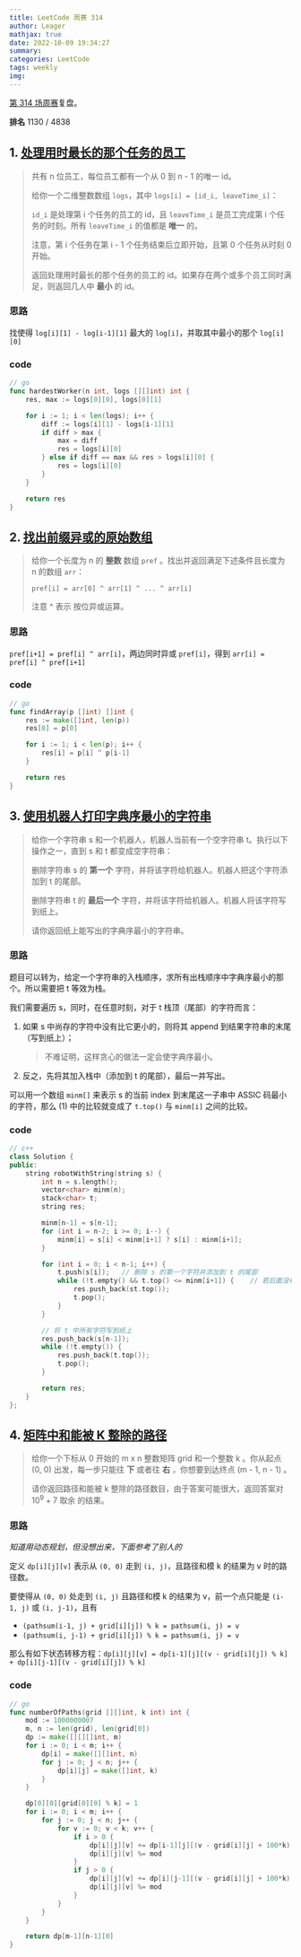 ```yaml
---
title: LeetCode 周赛 314
author: Leager
mathjax: true
date: 2022-10-09 19:34:27
summary:
categories: LeetCode
tags: weekly
img:
---
```


[第 314 场周赛](https://leetcode.cn/contest/weekly-contest-314/)复盘。

**排名** 1130 / 4838

<!--more-->

## 1. [处理用时最长的那个任务的员工](https://leetcode.cn/problems/the-employee-that-worked-on-the-longest-task/)

> 共有 n 位员工，每位员工都有一个从 0 到 n - 1 的唯一 id。
>
> 给你一个二维整数数组 `logs`，其中 `logs[i] = [id_i, leaveTime_i]`：
>
> `id_i` 是处理第 i 个任务的员工的 id，且 `leaveTime_i` 是员工完成第 i 个任务的时刻。所有 `leaveTime_i` 的值都是 **唯一** 的。
>
> 注意，第 i 个任务在第 i - 1 个任务结束后立即开始，且第 0 个任务从时刻 0 开始。
>
> 返回处理用时最长的那个任务的员工的 id。如果存在两个或多个员工同时满足，则返回几人中 **最小** 的 id。

### 思路

找使得 `log[i][1] - log[i-1][1]` 最大的 `log[i]`，并取其中最小的那个 `log[i][0]`

### code

```go
// go
func hardestWorker(n int, logs [][]int) int {
    res, max := logs[0][0], logs[0][1]

    for i := 1; i < len(logs); i++ {
        diff := logs[i][1] - logs[i-1][1]
        if diff > max {
            max = diff
            res = logs[i][0]
        } else if diff == max && res > logs[i][0] {
            res = logs[i][0]
        }
    }

    return res
}
```



## 2. [找出前缀异或的原始数组](https://leetcode.cn/problems/find-the-original-array-of-prefix-xor/)

>给你一个长度为 n 的 **整数** 数组 `pref` 。找出并返回满足下述条件且长度为 n 的数组 `arr`：
>
>`pref[i] = arr[0] ^ arr[1] ^ ... ^ arr[i]`
>
>注意 ^ 表示 按位异或运算。

### 思路

`pref[i+1] = pref[i] ^ arr[i]`，两边同时异或 `pref[i]`，得到 `arr[i] = pref[i] ^ pref[i+1]`

### code

```go
// go
func findArray(p []int) []int {
    res := make([]int, len(p))
    res[0] = p[0]

    for i := 1; i < len(p); i++ {
        res[i] = p[i] ^ p[i-1]
    }

    return res
}
```



## 3. [使用机器人打印字典序最小的字符串](https://leetcode.cn/problems/using-a-robot-to-print-the-lexicographically-smallest-string/)

>给你一个字符串 s 和一个机器人，机器人当前有一个空字符串 t。执行以下操作之一，直到 s 和 t 都变成空字符串：
>
>删除字符串 s 的 **第一个** 字符，并将该字符给机器人。机器人把这个字符添加到 t 的尾部。
>
>删除字符串 t 的 **最后一个** 字符，并将该字符给机器人。机器人将该字符写到纸上。
>
>请你返回纸上能写出的字典序最小的字符串。

### 思路

题目可以转为，给定一个字符串的入栈顺序，求所有出栈顺序中字典序最小的那个。所以需要把 t 等效为栈。

我们需要遍历 s，同时，在任意时刻，对于 t 栈顶（尾部）的字符而言：

1. 如果 s 中尚存的字符中没有比它更小的，则将其 append 到结果字符串的末尾（写到纸上）；

    > 不难证明，这样贪心的做法一定会使字典序最小。

2. 反之，先将其加入栈中（添加到 t 的尾部），最后一并写出。

可以用一个数组 `minm[]` 来表示 s 的当前 index 到末尾这一子串中 ASSIC 码最小的字符，那么 (1) 中的比较就变成了 `t.top()` 与 `minm[i]` 之间的比较。

### code

```c++
// c++
class Solution {
public:
    string robotWithString(string s) {
        int n = s.length();
        vector<char> minm(n);
        stack<char> t;
        string res;

        minm[n-1] = s[n-1];
        for (int i = n-2; i >= 0; i--) {
            minm[i] = s[i] < minm[i+1] ? s[i] : minm[i+1];
        }

        for (int i = 0; i < n-1; i++) {
            t.push(s[i]);	// 删除 s 的第一个字符并添加到 t 的尾部
            while (!t.empty() && t.top() <= minm[i+1]) {	// 若后面没有比 t 尾部字符更小的，写到纸上
                res.push_back(st.top());
                t.pop();
            }
        }

        // 将 t 中所有字符写到纸上
        res.push_back(s[n-1]);
        while (!t.empty()) {
            res.push_back(t.top());
            t.pop();
        }

        return res;
    }
};
```



## 4. [矩阵中和能被 K 整除的路径](https://leetcode.cn/problems/paths-in-matrix-whose-sum-is-divisible-by-k/)

> 给你一个下标从 0 开始的 m x n 整数矩阵 grid 和一个整数 k 。你从起点 (0, 0) 出发，每一步只能往 **下** 或者往 **右** ，你想要到达终点 (m - 1, n - 1) 。
>
> 请你返回路径和能被 k 整除的路径数目，由于答案可能很大，返回答案对 $10^9 + 7$ 取余 的结果。
>

### 思路

*知道用动态规划，但没想出来，下面参考了别人的*

定义 `dp[i][j][v]` 表示从 `(0, 0)` 走到 `(i, j)`，且路径和模 k 的结果为 v 时的路径数。

要使得从 `(0, 0)` 处走到 `(i, j)` 且路径和模 k 的结果为 v，前一个点只能是 `(i-1, j)` 或 `(i, j-1)`，且有

- `(pathsum(i-1, j) + grid[i][j]) % k = pathsum(i, j) = v `
- `(pathsum(i, j-1) + grid[i][j]) % k = pathsum(i, j) = v `

那么有如下状态转移方程：`dp[i][j][v] = dp[i-1][j][(v - grid[i][j]) % k] + dp[i][j-1][(v - grid[i][j]) % k]`

### code

```go
// go
func numberOfPaths(grid [][]int, k int) int {
    mod := 1000000007
    m, n := len(grid), len(grid[0])
    dp := make([][][]int, m)
    for i := 0; i < m; i++ {
        dp[i] = make([][]int, n)
        for j := 0; j < n; j++ {
            dp[i][j] = make([]int, k)
        }
    }

    dp[0][0][grid[0][0] % k] = 1
    for i := 0; i < m; i++ {
        for j := 0; j < n; j++ {
            for v := 0; v < k; v++ {
                if i > 0 {
                    dp[i][j][v] += dp[i-1][j][(v - grid[i][j] + 100*k) % k]
                    dp[i][j][v] %= mod
                }
                if j > 0 {
                    dp[i][j][v] += dp[i][j-1][(v - grid[i][j] + 100*k) % k]
                    dp[i][j][v] %= mod
                }
            }
        }
    }

    return dp[m-1][n-1][0]
}
```
